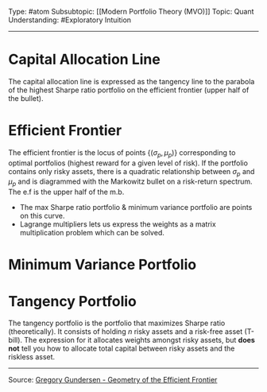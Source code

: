 Type: #atom
Subsubtopic: [[Modern Portfolio Theory (MVO)]]
Topic: Quant 
Understanding: #Exploratory Intuition

----
# Capital Allocation Line

The capital allocation line is expressed as the tangency line to the parabola of the highest Sharpe ratio portfolio on the efficient frontier (upper half of the bullet).

# Efficient Frontier

The efficient frontier is the locus of points $\{(\sigma_p,\mu_p)\}$ corresponding to optimal portfolios (highest reward for a given level of risk). If the portfolio contains only risky assets, there is a quadratic relationship between $\sigma_p$ and $\mu_p$ and is diagrammed with the Markowitz bullet on a risk-return spectrum. The e.f is the upper half of the m.b.

* The max Sharpe ratio portfolio & minimum variance portfolio are points on this curve.
* Lagrange multipliers lets us express the weights as a matrix multiplication problem which can be solved.

# Minimum Variance Portfolio

# Tangency Portfolio

The tangency portfolio is the portfolio that maximizes Sharpe ratio (theoretically). It consists of holding $n$ risky assets and a risk-free asset (T-bill). The expression for it allocates weights amongst risky assets, but **does not** tell you how to allocate total capital between risky assets and the riskless asset.

----
Source: [Gregory Gundersen - Geometry of the Efficient Frontier](https://gregorygundersen.com/blog/2022/01/09/geometry-efficient-frontier/)